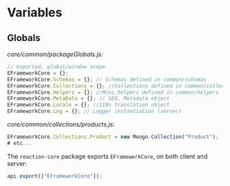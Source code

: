 # Variables
## Globals
_core/common/packageGlobals.js:_

```javascript
// exported, global/window scope
EFrameworkCore = {};
EFrameworkCore.Schemas = {}; // Schemas defined in common/schemas
EFrameworkCore.Collections = {}; //Collections defined in common/collections
EFrameworkCore.Helpers = {}; //Misc.helpers defined in common/helpers
EFrameworkCore.MetaData = {}; // SEO, Metadata object
EFrameworkCore.Locale = {}; //i18n translation object
EFrameworkCore.Log = {}; // Logger instantiation (server)
```

_core/common/collections/products.js:_

```javascript
EFrameworkCore.Collections.Product = new Mongo.Collection("Product");
# etc...
```

The `reaction-core` package exports `EFrameworkCore`, on both client and server:

```javascript
api.export(["EFrameworkCore"]);
```
